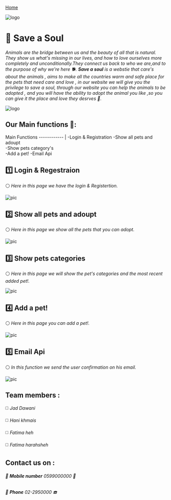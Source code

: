 [Home](http://localhost:8080/)


![logo](https://media.discordapp.net/attachments/854306930238291979/861967231361482792/cda.png)

# 🚩 Save a Soul
 *Animals are the bridge between us and the beauty of all that is natural. They show us what's missing in our lives, 
and how to love ourselves more completely and unconditionally.They connect us back to who we are,and to the purpose of why we're here 🐕.
**Save a soul** is a webstie that care's about the animals , aims to make all the countries warm and safe place for the pets that need care and love , 
in our website we will give you the privilege to save a soul, through our website you can help the animals to be adopted ,
and you will have the ability to adopt the animal you like ,so you can give it the place and love they desrves 🏩.*


![logo](https://media.discordapp.net/attachments/854306930238291979/861967083939299348/logoabstract.png?width=369&height=369)


## Our Main functions  🐪:
Main Functions 
------------ | 
-Login & Registration 
-Show all pets and adoupt        
-Show  pets category's  
-Add a pet!
-Email Api




##  1️⃣  Login & Regestraion 
⚪ *Here in this page we have the login & Registertion.*

![pic](https://media.discordapp.net/attachments/854310343722795019/861977031243726918/kjaseujurytraejsjd.JPG?width=758&height=369)


## 2️⃣ Show all pets and adoupt 
⚪ *Here in this page we show all the pets that you can adopt.*


![pic](https://media.discordapp.net/attachments/854306930238291979/861968432480518204/ol4eiruj4woijmd.JPG?width=311&height=369)



## 3️⃣ Show  pets categories   
⚪ *Here in this page we will show the pet's categories and the most recent added pet!.*


![pic](https://media.discordapp.net/attachments/854306930238291979/861968617166602250/in8yr_hse_irjrfe.JPG?width=752&height=369)





## 4️⃣ Add a pet!
⚪ *Here in this page you can add a pet!.*


![pic](https://media.discordapp.net/attachments/854306930238291979/861968146982240276/zmzedjfnfdkjfnsdkjfED.JPG?width=747&height=369)






## 5️⃣ Email Api
⚪ *In this function we send the user confirmation on his email.*


![pic](https://media.discordapp.net/attachments/854310343722795019/861980562242535424/Screenshot_20210706-174250_Gmail.jpg?width=175&height=369)










## Team members :
◻️ *Jad Dawani* 

◻️ *Hani khmais*

◻️ *Fatima heh*

◻️ *Fatima harahsheh*


## Contact us on :
###### 🔻 **Mobile number** 0599000000 📱
###### 🔻 **Phone**       02-2950000    ☎️
